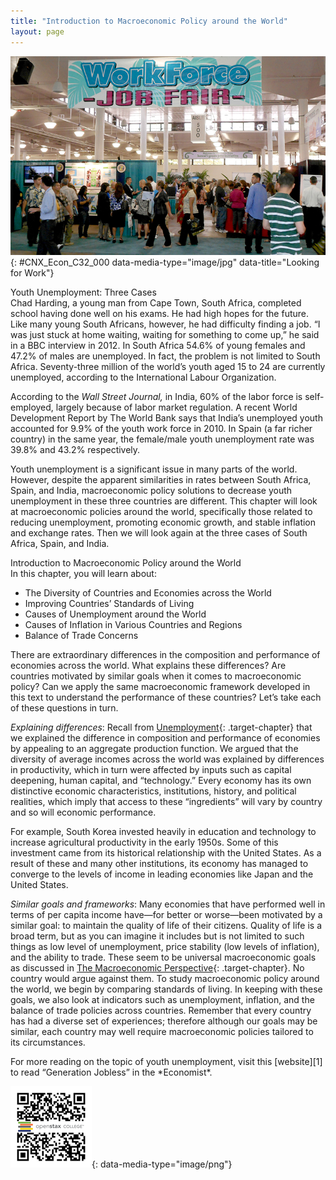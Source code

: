 ```yaml
---
title: "Introduction to Macroeconomic Policy around the World"
layout: page
---
```



<?cnx.eoc class="summary" title="Chapter Review"?>

<?cnx.eoc class="self-check-questions" title="Self-Check Questions"?>

<?cnx.eoc class="review-questions" title="Review Questions"?>

<?cnx.eoc class="critical-thinking" title="Critical Thinking Questions"?>

<?cnx.eoc class="problems" title="Problems"?>

<?cnx.eoc class="references" title="References"?>

 ![This is a photograph of people at a job fair.](../resources/CNX_Econ_C32_000.jpg "Job fairs and job centers are often available to help match people to jobs. This fair took place in the U.S. (Hawaii), a high-income country with policies to keep unemployment levels in check. Unemployment is an issue that has different causes in different countries, and is especially severe in the low- and middle-income economies around the world. (Credit: modification of work by Daniel Ramirez/Flickr Creative Commons)"){: #CNX_Econ_C32_000 data-media-type="image/jpg" data-title="Looking for Work"}

<div data-type="note" id="Ch32Mod00BringHome01" class="economics bringhome" data-label="" markdown="1">
<div data-type="title">
Youth Unemployment: Three Cases
</div>
Chad Harding, a young man from Cape Town, South Africa, completed school having done well on his exams. He had high hopes for the future. Like many young South Africans, however, he had difficulty finding a job. “I was just stuck at home waiting, waiting for something to come up,” he said in a BBC interview in 2012. In South Africa 54.6% of young females and 47.2% of males are unemployed. In fact, the problem is not limited to South Africa. Seventy-three million of the world’s youth aged 15 to 24 are currently unemployed, according to the International Labour Organization.

According to the *Wall Street Journal,* in India, 60% of the labor force is self-employed, largely because of labor market regulation. A recent World Development Report by The World Bank says that India’s unemployed youth accounted for 9.9% of the youth work force in 2010. In Spain (a far richer country) in the same year, the female/male youth unemployment rate was 39.8% and 43.2% respectively.

Youth unemployment is a significant issue in many parts of the world. However, despite the apparent similarities in rates between South Africa, Spain, and India, macroeconomic policy solutions to decrease youth unemployment in these three countries are different. This chapter will look at macroeconomic policies around the world, specifically those related to reducing unemployment, promoting economic growth, and stable inflation and exchange rates. Then we will look again at the three cases of South Africa, Spain, and India.

</div>

<div data-type="note" id="Ch32Mod00Obj01" class="economics chapter-objectives" data-label="" markdown="1">
<div data-type="title">
Introduction to Macroeconomic Policy around the World
</div>
In this chapter, you will learn about:

* The Diversity of Countries and Economies across the World
* Improving Countries’ Standards of Living
* Causes of Unemployment around the World
* Causes of Inflation in Various Countries and Regions
* Balance of Trade Concerns

</div>

There are extraordinary differences in the composition and performance of economies across the world. What explains these differences? Are countries motivated by similar goals when it comes to macroeconomic policy? Can we apply the same macroeconomic framework developed in this text to understand the performance of these countries? Let’s take each of these questions in turn.

*Explaining differences*\: Recall from [Unemployment](/m48719){: .target-chapter} that we explained the difference in composition and performance of economies by appealing to an aggregate production function. We argued that the diversity of average incomes across the world was explained by differences in productivity, which in turn were affected by inputs such as capital deepening, human capital, and “technology.” Every economy has its own distinctive economic characteristics, institutions, history, and political realities, which imply that access to these “ingredients” will vary by country and so will economic performance.

For example, South Korea invested heavily in education and technology to increase agricultural productivity in the early 1950s. Some of this investment came from its historical relationship with the United States. As a result of these and many other institutions, its economy has managed to converge to the levels of income in leading economies like Japan and the United States.

*Similar goals and frameworks*\: Many economies that have performed well in terms of per capita income have—for better or worse—been motivated by a similar goal: to maintain the quality of life of their citizens. Quality of life is a broad term, but as you can imagine it includes but is not limited to such things as low level of unemployment, price stability (low levels of inflation), and the ability to trade. These seem to be universal macroeconomic goals as discussed in [The Macroeconomic Perspective](/m48705){: .target-chapter}. No country would argue against them. To study macroeconomic policy around the world, we begin by comparing standards of living. In keeping with these goals, we also look at indicators such as unemployment, inflation, and the balance of trade policies across countries. Remember that every country has had a diverse set of experiences; therefore although our goals may be similar, each country may well require macroeconomic policies tailored to its circumstances.

<div data-type="note" id="Ch32Mod00Link01" class="economics linkup" data-label="" markdown="1">
For more reading on the topic of youth unemployment, visit this [website][1] to read “Generation Jobless” in the *Economist*.

<span data-type="media" data-alt="QR Code representing a URL"> ![QR Code representing a URL](../resources/genjobless.png){: data-media-type="image/png"} </span>
</div>



[1]: http://openstaxcollege.org/l/genjobless

